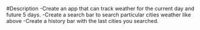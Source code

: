 #Description
-Create an app that can track weather for the current day and future 5 days. 
-Create a search bar to search particular cities weather like above
-Create a history bar with the last cities you searched.
#
